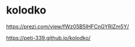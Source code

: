 # kolodko
https://prezi.com/view/fWz05B5lHFCnGYRlZm5Y/                                                                                                                                                                                                                                      
                                                            
https://peti-339.github.io/kolodko/                                                         
